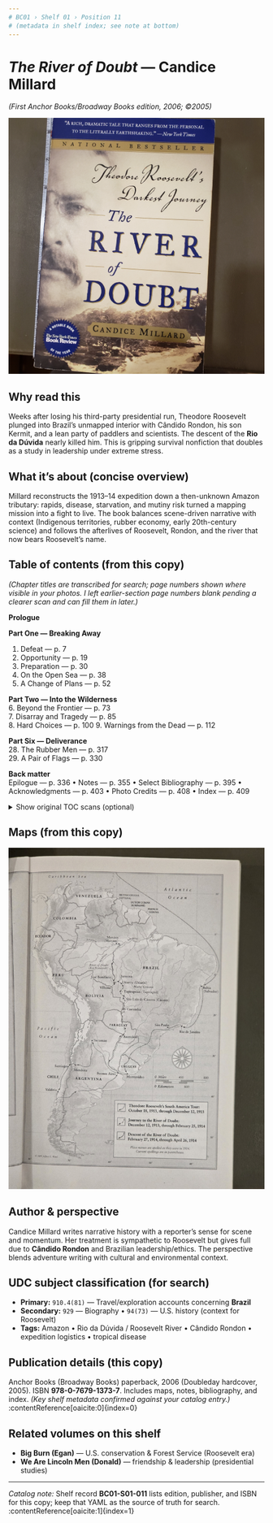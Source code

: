 ```yaml
---
# BC01 › Shelf 01 › Position 11
# (metadata in shelf index; see note at bottom)
---
```


# *The River of Doubt* — Candice Millard  
*(First Anchor Books/Broadway Books edition, 2006; ©2005)*

![Cover — *The River of Doubt*](RiverOfDoubt_Millard_Cover.jpg)

## Why read this
Weeks after losing his third-party presidential run, Theodore Roosevelt plunged into Brazil’s unmapped interior with Cândido Rondon, his son Kermit, and a lean party of paddlers and scientists. The descent of the **Rio da Dúvida** nearly killed him. This is gripping survival nonfiction that doubles as a study in leadership under extreme stress.

## What it’s about (concise overview)
Millard reconstructs the 1913–14 expedition down a then-unknown Amazon tributary: rapids, disease, starvation, and mutiny risk turned a mapping mission into a fight to live. The book balances scene-driven narrative with context (Indigenous territories, rubber economy, early 20th-century science) and follows the afterlives of Roosevelt, Rondon, and the river that now bears Roosevelt’s name.

## Table of contents (from this copy)
*(Chapter titles are transcribed for search; page numbers shown where visible in your photos. I left earlier-section page numbers blank pending a clearer scan and can fill them in later.)*

**Prologue**

**Part One — Breaking Away**  
1. Defeat — p. 7  
2. Opportunity — p. 19  
3. Preparation — p. 30 
4. On the Open Sea — p. 38 
5. A Change of Plans — p. 52

**Part Two — Into the Wilderness**  
6. Beyond the Frontier — p. 73  
7. Disarray and Tragedy — p. 85  
8. Hard Choices — p. 100
9. Warnings from the Dead — p. 112

**Part Six — Deliverance**  
28. The Rubber Men — p. 317  
29. A Pair of Flags — p. 330  

**Back matter**  
Epilogue — p. 336 • Notes — p. 355 • Select Bibliography — p. 395 • Acknowledgments — p. 403 • Photo Credits — p. 408 • Index — p. 409

<details>
<summary>Show original TOC scans (optional)</summary>

- [Table of contents — page 1](RiverOfDoubt_Millard_TOC.jpg)
- [Table of contents — page 2](RiverOfDoubt_Millard_TOC2.jpg)  
- [Table of contents — page 3](RiverOfDoubt_Millard_TOC3.jpg)

<!-- If you prefer inline images when expanded, uncomment these lines:
![Table of contents — page 1](RiverOfDoubt_Millard_TOC.jpg)
![Table of contents — page 2](RiverOfDoubt_Millard_TOC2.jpg)
![Table of contents — page 3](RiverOfDoubt_Millard_TOC3.jpg)
-->
</details>

## Maps (from this copy)
![South America route map used in the book](RiverOfDoubt_Millard_Map.jpg)

## Author & perspective
Candice Millard writes narrative history with a reporter’s sense for scene and momentum. Her treatment is sympathetic to Roosevelt but gives full due to **Cândido Rondon** and Brazilian leadership/ethics. The perspective blends adventure writing with cultural and environmental context.

## UDC subject classification (for search)
- **Primary:** `910.4(81)` — Travel/exploration accounts concerning **Brazil**  
- **Secondary:** `929` — Biography • `94(73)` — U.S. history (context for Roosevelt)  
- **Tags:** Amazon • Rio da Dúvida / Roosevelt River • Cândido Rondon • expedition logistics • tropical disease

## Publication details (this copy)
Anchor Books (Broadway Books) paperback, 2006 (Doubleday hardcover, 2005). ISBN **978-0-7679-1373-7**. Includes maps, notes, bibliography, and index. *(Key shelf metadata confirmed against your catalog entry.)* :contentReference[oaicite:0]{index=0}

## Related volumes on this shelf
- **Big Burn (Egan)** — U.S. conservation & Forest Service (Roosevelt era)
- **We Are Lincoln Men (Donald)** — friendship & leadership (presidential studies)

---

*Catalog note:* Shelf record **BC01-S01-011** lists edition, publisher, and ISBN for this copy; keep that YAML as the source of truth for search. :contentReference[oaicite:1]{index=1}
